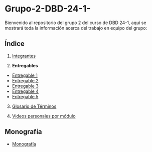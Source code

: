 # Grupo-2-DBD-24-1-

Bienvenido al repositorio del grupo 2 del curso de DBD 24-1, aquí se mostrará toda la información acerca del trabajo en equipo del grupo:
## Índice
1. [Integrantes](Presentacion1/integrantes.md)

2. **Entregables**
- [Entregable 1](Monografía/CAP1/1.md)
- [Entregable 2](Monografía/CAP2/2.md)
- [Entregable 3](Entregables/Entregable3/Entregable3.md)
- [Entregable 4](Entregables/Entregable4/Entregable4.md)
- [Entregable 5](Entregables/Entregable5/Entregable5.md)

3. [Glosario de Términos](Glosario.md)

4. [Videos personales por módulo](Videos/Video.md)

## Monografía
- [Monografía](Monografía/Monografia.md)


   
